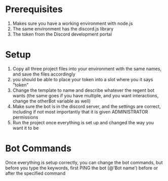 # Prerequisites

1. Makes sure you have a working environment with node.js
2. The same environment has the discord.js library
3. The token from the Discord development portal

# Setup

1. Copy all three project files into your environment with the same names, and save the files accordingly
2. you should be able to place your token into a slot where you it says "token"
3. Change the template to name and describe whatever the regent bot wants (the same goes if you have multiple, and you want interactions, change the otherBot variable as well)
4. Make sure the bot is in the discord server, and the settings are correct, including if not most importantly that it is given ADMINISTRATOR permissions
5. Run the project once everything is set up and changed the way you want it to be

# Bot Commands

Once everything is setup correctly, you can change the bot commands, but before you type the keywords, first PING the bot (@'Bot name') before or after the specified command
